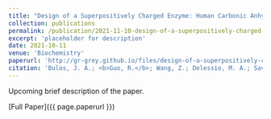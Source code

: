 ```yaml
---
title: "Design of a Superpositively Charged Enzyme: Human Carbonic Anhydrase II Variant with Ferritin Encapsulation and Immobilization"
collection: publications
permalink: /publication/2021-11-10-design-of-a-superpositively-charged-enzyme-human-carbonic-anhydrase-ii-variant-with-ferritin-encapsulation-and-immobilization/
excerpt: 'placeholder for description'
date: 2021-10-11
venue: 'Biochemistry'
paperurl: 'http://gr-grey.github.io/files/design-of-a-superpositively-charged-enzyme-human-carbonic-anhydrase-ii-variant-with-ferritin-encapsulation-and-immobilization.pdf'
citation: 'Bulos, J. A.; <b>Guo, R.</b>; Wang, Z.; Delessio, M. A.; Saven, J. G.; Dmochowski, I. J., <i>Biochemistry,</i> 2021, 60, 47, 3596–3609'
---
```

Upcoming brief description of the paper.

[Full Paper]({{ page.paperurl }})
